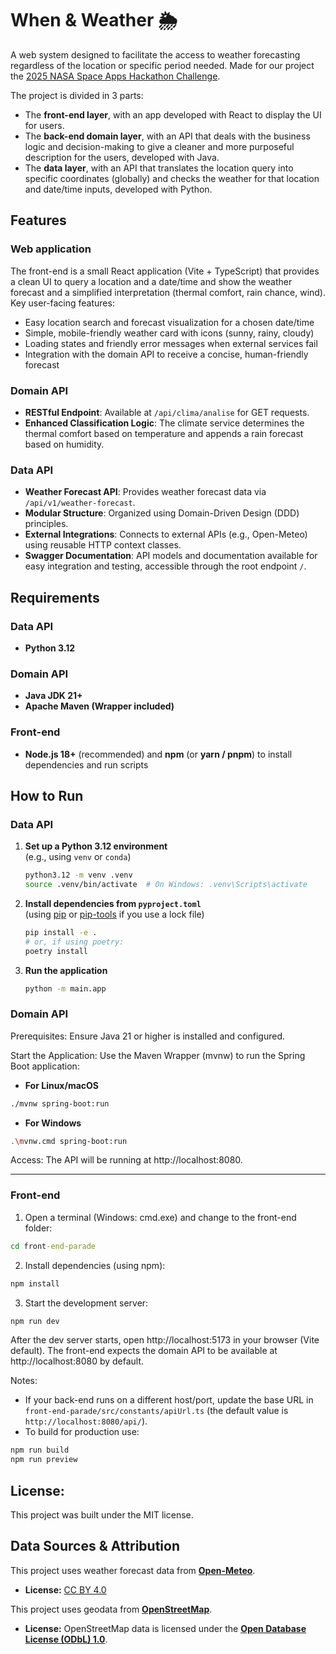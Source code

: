 # When & Weather 🌦️

A web system designed to facilitate the access to weather forecasting regardless of the location or specific period needed. Made for our project the [2025 NASA Space Apps Hackathon Challenge](https://www.spaceappschallenge.org/).

The project is divided in 3 parts:

- The **front-end layer**, with an app developed with React to display the UI for users.
- The **back-end domain layer**, with an API that deals with the business logic and decision-making to give a cleaner and more purposeful description for the users, developed with Java.
- The **data layer**, with an API that translates the location query into specific coordinates (globally) and checks the weather for that location and date/time inputs, developed with Python.

## Features

### Web application

The front-end is a small React application (Vite + TypeScript) that provides a clean UI to query a location and a date/time and show the weather forecast and a simplified interpretation (thermal comfort, rain chance, wind). Key user-facing features:

- Easy location search and forecast visualization for a chosen date/time
- Simple, mobile-friendly weather card with icons (sunny, rainy, cloudy)
- Loading states and friendly error messages when external services fail
- Integration with the domain API to receive a concise, human-friendly forecast

### Domain API

- **RESTful Endpoint**: Available at `/api/clima/analise` for GET requests.
- **Enhanced Classification Logic**: The climate service determines the thermal comfort based on temperature and appends a rain forecast based on humidity.

### Data API

- **Weather Forecast API**: Provides weather forecast data via `/api/v1/weather-forecast`.
- **Modular Structure**: Organized using Domain-Driven Design (DDD) principles.
- **External Integrations**: Connects to external APIs (e.g., Open-Meteo) using reusable HTTP context classes.
- **Swagger Documentation**: API models and documentation available for easy integration and testing, accessible through the root endpoint `/`.

## Requirements

### Data API

- **Python 3.12**

### Domain API

- **Java JDK 21+**
- **Apache Maven (Wrapper included)**

### Front-end

- **Node.js 18+** (recommended) and **npm** (or **yarn / pnpm**) to install dependencies and run scripts

## How to Run

### Data API

1. **Set up a Python 3.12 environment**  
   (e.g., using `venv` or `conda`)

   ```sh
   python3.12 -m venv .venv
   source .venv/bin/activate  # On Windows: .venv\Scripts\activate
   ```

2. **Install dependencies from `pyproject.toml`**  
   (using [pip](https://pip.pypa.io/en/stable/) or [pip-tools](https://pip-tools.readthedocs.io/en/latest/) if you use a lock file)

   ```sh
   pip install -e .
   # or, if using poetry:
   poetry install
   ```

3. **Run the application**
   ```sh
   python -m main.app
   ```

### Domain API

Prerequisites: Ensure Java 21 or higher is installed and configured.

Start the Application: Use the Maven Wrapper (mvnw) to run the Spring Boot application:

- **For Linux/macOS**

```sh
./mvnw spring-boot:run
```

- **For Windows**

```sh
.\mvnw.cmd spring-boot:run
```

Access: The API will be running at http://localhost:8080.

---

### Front-end

1. Open a terminal (Windows: cmd.exe) and change to the front-end folder:

```cmd
cd front-end-parade
```

2. Install dependencies (using npm):

```cmd
npm install
```

3. Start the development server:

```cmd
npm run dev
```

After the dev server starts, open http://localhost:5173 in your browser (Vite default). The front-end expects the domain API to be available at http://localhost:8080 by default.

Notes:

- If your back-end runs on a different host/port, update the base URL in `front-end-parade/src/constants/apiUrl.ts` (the default value is `http://localhost:8080/api/`).
- To build for production use:

```cmd
npm run build
npm run preview
```

## License:

This project was built under the MIT license.

## Data Sources & Attribution

This project uses weather forecast data from [**Open-Meteo**](https://open-meteo.com/).

- **License:** [CC BY 4.0](https://creativecommons.org/licenses/by/4.0/)

This project uses geodata from [**OpenStreetMap**](https://www.openstreetmap.org).

- **License:** OpenStreetMap data is licensed under the [**Open Database License (ODbL) 1.0**](https://opendatacommons.org/licenses/odbl/1-0/).

